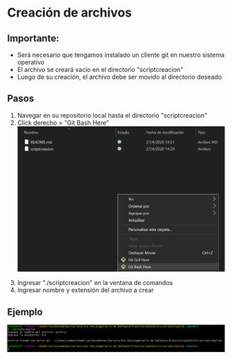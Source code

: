 # Creación de archivos

## Importante:
- Será necesario que tengamos instalado un cliente git en nuestro sistema operativo
- El archivo se creará vacío en el directorio "scriptcreacion"
- Luego de su creación, el archivo debe ser movido al directorio deseado

## Pasos
1. Navegar en su repositorio local hasta el directorio "scriptcreacion" 
2. Click derecho > "Git Bash Here"
![alt text][abrirconsola]

[abrirconsola]: https://github.com/ISW-Grupo8/tp2020/blob/master/images/2_Abrir%20consola_27-04-2020%2014-29.png "Abrir consola"

3. Ingresar "./scriptcreacion" en la ventana de comandos
4. Ingresar nombre y extensión del archivo a crear
## Ejemplo
![alt text][consola]

[consola]: https://github.com/ISW-Grupo8/tp2020/blob/master/images/2_Linea%20de%20comandos_27-04-2020%2014-34.png "Linea de comandos"
